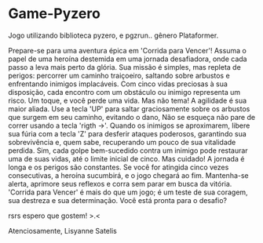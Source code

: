 # Game-Pyzero
Jogo utilizando biblioteca pyzero, e pgzrun.. gênero Plataformer.


Prepare-se para uma aventura épica em 'Corrida para Vencer'! Assuma o papel de uma heroína destemida em uma jornada desafiadora, onde cada passo a leva mais perto da glória. Sua missão é simples, mas repleta de perigos: percorrer um caminho traiçoeiro, saltando sobre arbustos e enfrentando inimigos implacáveis.
Com cinco vidas preciosas à sua disposição, cada encontro com um obstáculo ou inimigo representa um risco. Um toque, e você perde uma vida. Mas não tema! A agilidade é sua maior aliada. Use a tecla 'UP' para saltar graciosamente sobre os arbustos que surgem em seu caminho, evitando o dano, Não se esqueça não pare de correr usando a tecla 'rigth ->'. Quando os inimigos se aproximarem, libere sua fúria com a tecla 'Z' para desferir ataques poderosos, garantindo sua sobrevivência e, quem sabe, recuperando um pouco de sua vitalidade perdida. Sim, cada golpe bem-sucedido contra um inimigo pode restaurar uma de suas vidas, até o limite inicial de cinco.
Mas cuidado! A jornada é longa e os perigos são constantes. Se você for atingida cinco vezes consecutivas, a heroína sucumbirá, e o jogo chegará ao fim. Mantenha-se alerta, aprimore seus reflexos e corra sem parar em busca da vitória. 'Corrida para Vencer' é mais do que um jogo; é um teste de sua coragem, sua destreza e sua determinação. Você está pronta para o desafio?


rsrs espero que gostem! >.<


Atenciosamente, 
Lisyanne Satelis
